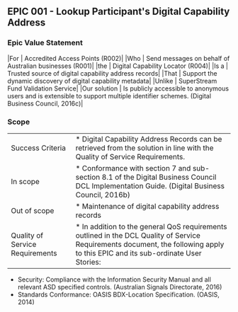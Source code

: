 ## EPIC 001 - Lookup Participant's Digital Capability Address

### Epic Value Statement

|For | Accredited Access Points (R002)|
|Who | Send messages on behalf of Australian businesses (R001)|
|the | Digital Capability Locator (R004)|
|Is a | Trusted source of digital capability address records|
|That | Support the dynamic discovery of digital capability metadata|
|Unlike | SuperStream Fund Validation Service|
|Our solution | Is publicly accessible to anonymous users and is extensible to support multiple identifier schemes. (Digital Business Council, 2016c)|

### Scope

| | |
---|---
Success Criteria | * Digital Capability Address Records can be retrieved from the solution in line with the Quality of Service Requirements.
In scope | * Conformance with section 7 and sub-section 8.1 of the Digital Business Council DCL Implementation Guide. (Digital Business Council, 2016b)
Out of scope| * Maintenance of digital capability address records
Quality of Service Requirements| * In addition to the general QoS requirements outlined in the DCL Quality of Service Requirements document, the following apply to this EPIC and its sub-ordinate User Stories:
* Security: Compliance with the Information Security Manual and all relevant ASD specified controls. (Australian Signals Directorate, 2016)
* Standards Conformance: OASIS BDX-Location Specification. (OASIS, 2014)

